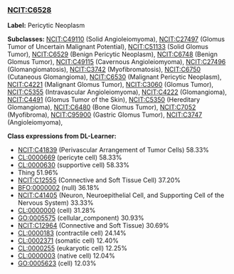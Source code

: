 
### [NCIT:C6528](http://purl.obolibrary.org/obo/NCIT_C6528)
**Label:** Pericytic Neoplasm

**Subclasses:** [NCIT:C49110](http://purl.obolibrary.org/obo/NCIT_C49110) (Solid Angioleiomyoma), [NCIT:C27497](http://purl.obolibrary.org/obo/NCIT_C27497) (Glomus Tumor of Uncertain Malignant Potential), [NCIT:C51133](http://purl.obolibrary.org/obo/NCIT_C51133) (Solid Glomus Tumor), [NCIT:C6529](http://purl.obolibrary.org/obo/NCIT_C6529) (Benign Pericytic Neoplasm), [NCIT:C6748](http://purl.obolibrary.org/obo/NCIT_C6748) (Benign Glomus Tumor), [NCIT:C49115](http://purl.obolibrary.org/obo/NCIT_C49115) (Cavernous Angioleiomyoma), [NCIT:C27496](http://purl.obolibrary.org/obo/NCIT_C27496) (Glomangiomatosis), [NCIT:C3742](http://purl.obolibrary.org/obo/NCIT_C3742) (Myofibromatosis), [NCIT:C6750](http://purl.obolibrary.org/obo/NCIT_C6750) (Cutaneous Glomangioma), [NCIT:C6530](http://purl.obolibrary.org/obo/NCIT_C6530) (Malignant Pericytic Neoplasm), [NCIT:C4221](http://purl.obolibrary.org/obo/NCIT_C4221) (Malignant Glomus Tumor), [NCIT:C3060](http://purl.obolibrary.org/obo/NCIT_C3060) (Glomus Tumor), [NCIT:C5355](http://purl.obolibrary.org/obo/NCIT_C5355) (Intravascular Angioleiomyoma), [NCIT:C4222](http://purl.obolibrary.org/obo/NCIT_C4222) (Glomangioma), [NCIT:C4491](http://purl.obolibrary.org/obo/NCIT_C4491) (Glomus Tumor of the Skin), [NCIT:C5350](http://purl.obolibrary.org/obo/NCIT_C5350) (Hereditary Glomangioma), [NCIT:C6480](http://purl.obolibrary.org/obo/NCIT_C6480) (Bone Glomus Tumor), [NCIT:C7052](http://purl.obolibrary.org/obo/NCIT_C7052) (Myofibroma), [NCIT:C95900](http://purl.obolibrary.org/obo/NCIT_C95900) (Gastric Glomus Tumor), [NCIT:C3747](http://purl.obolibrary.org/obo/NCIT_C3747) (Angioleiomyoma), 

**Class expressions from DL-Learner:**

- [NCIT:C41839](http://purl.obolibrary.org/obo/NCIT_C41839) (Perivascular Arrangement of Tumor Cells) 58.33%
- [CL:0000669](http://purl.obolibrary.org/obo/CL_0000669) (pericyte cell) 58.33%
- [CL:0000630](http://purl.obolibrary.org/obo/CL_0000630) (supportive cell) 58.33%
- Thing 51.96%
- [NCIT:C12555](http://purl.obolibrary.org/obo/NCIT_C12555) (Connective and Soft Tissue Cell) 37.20%
- [BFO:0000002](http://purl.obolibrary.org/obo/BFO_0000002) (null) 36.18%
- [NCIT:C41405](http://purl.obolibrary.org/obo/NCIT_C41405) (Neuron, Neuroepithelial Cell, and Supporting Cell of the Nervous System) 33.33%
- [CL:0000000](http://purl.obolibrary.org/obo/CL_0000000) (cell) 31.28%
- [GO:0005575](http://purl.obolibrary.org/obo/GO_0005575) (cellular_component) 30.93%
- [NCIT:C12964](http://purl.obolibrary.org/obo/NCIT_C12964) (Connective and Soft Tissue) 30.69%
- [CL:0000183](http://purl.obolibrary.org/obo/CL_0000183) (contractile cell) 24.14%
- [CL:0002371](http://purl.obolibrary.org/obo/CL_0002371) (somatic cell) 12.40%
- [CL:0000255](http://purl.obolibrary.org/obo/CL_0000255) (eukaryotic cell) 12.25%
- [CL:0000003](http://purl.obolibrary.org/obo/CL_0000003) (native cell) 12.04%
- [GO:0005623](http://purl.obolibrary.org/obo/GO_0005623) (cell) 12.03%


